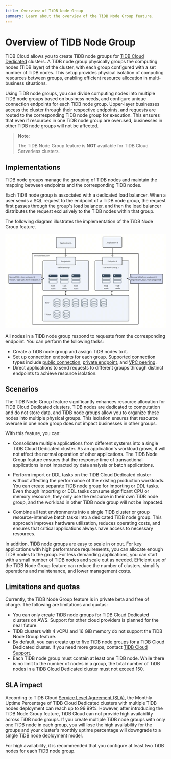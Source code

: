```yaml
---
title: Overview of TiDB Node Group 
summary: Learn about the overview of the TiDB Node Group feature.
---
```


# Overview of TiDB Node Group

TiDB Cloud allows you to create TiDB node groups for [TiDB Cloud Dedicated](/tidb-cloud/select-cluster-tier.md#tidb-cloud-dedicated) clusters. A TiDB node group physically groups the computing nodes (TiDB layer) of the cluster, with each group configured with a set number of TiDB nodes. This setup provides physical isolation of computing resources between groups, enabling efficient resource allocation in multi-business situations.

Using TiDB node groups, you can divide computing nodes into multiple TiDB node groups based on business needs, and configure unique connection endpoints for each TiDB node group. Upper-layer businesses access the cluster through their respective endpoints, and requests are routed to the corresponding TiDB node group for execution. This ensures that even if resources in one TiDB node group are overused, businesses in other TiDB node groups will not be affected.

> **Note**:
>
> The TiDB Node Group feature is **NOT** available for TiDB Cloud Serverless clusters.

## Implementations

TiDB node groups manage the grouping of TiDB nodes and maintain the mapping between endpoints and the corresponding TiDB nodes.

Each TiDB node group is associated with a dedicated load balancer. When a user sends a SQL request to the endpoint of a TiDB node group, the request first passes through the group's load balancer, and then the load balancer distributes the request exclusively to the TiDB nodes within that group.

The following diagram illustrates the implementation of the TiDB Node Group feature.

![The implementations of the TiDB Node Group feature](/media/tidb-cloud/implementation-of-tidb-node-group.png)

All nodes in a TiDB node group respond to requests from the corresponding endpoint. You can perform the following tasks:

- Create a TiDB node group and assign TiDB nodes to it.
- Set up connection endpoints for each group. Supported connection types include [public connection](/tidb-cloud/tidb-node-group-management.md#connect-via-public-connection), [private endpoint](/tidb-cloud/tidb-node-group-management.md#connect-via-private-endpoint), and [VPC peering](/tidb-cloud/tidb-node-group-management.md#connect-via-vpc-peering).
- Direct applications to send requests to different groups through distinct endpoints to achieve resource isolation.

## Scenarios 

The TiDB Node Group feature significantly enhances resource allocation for TiDB Cloud Dedicated clusters. TiDB nodes are dedicated to computation and do not store data, and TiDB node groups allow you to organize these nodes into multiple physical groups. This isolation ensures that resource overuse in one node group does not impact businesses in other groups.

With this feature, you can:

- Consolidate multiple applications from different systems into a single TiDB Cloud Dedicated cluster. As an application's workload grows, it will not affect the normal operation of other applications. The TiDB Node Group feature ensures that the response time of transactional applications is not impacted by data analysis or batch applications.

- Perform import or DDL tasks on the TiDB Cloud Dedicated cluster without affecting the performance of the existing production workloads. You can create separate TiDB node group for importing or DDL tasks. Even though importing or DDL tasks consume significant CPU or memory resource, they only use the resource in their own TiDB node group, and the workload in other TiDB node group will not be impacted. 

- Combine all test environments into a single TiDB cluster or group resource-intensive batch tasks into a dedicated TiDB node group. This approach improves hardware utilization, reduces operating costs, and ensures that critical applications always have access to necessary resources.

In addition, TiDB node groups are easy to scale in or out. For key applications with high performance requirements, you can allocate enough TiDB nodes to the group. For less demanding applications, you can start with a small number of TiDB nodes and scale out as needed. Efficient use of the TiDB Node Group feature can reduce the number of clusters, simplify operations and maintenance, and lower management costs.

## Limitations and quotas

Currently, the TiDB Node Group feature is in private beta and free of charge. The following are limitations and quotas:

- You can only create TiDB node groups for TiDB Cloud Dedicated clusters on AWS. Support for other cloud providers is planned for the near future.
- TiDB clusters with 4 vCPU and 16 GiB memory do not support the TiDB Node Group feature.
- By default, you can create up to five TiDB node groups for a TiDB Cloud Dedicated cluster. If you need more groups, contact [TiDB Cloud Support](/tidb-cloud/tidb-cloud-support.md). 
- Each TiDB node group must contain at least one TiDB node. While there is no limit to the number of nodes in a group, the total number of TiDB nodes in a TiDB Cloud Dedicated cluster must not exceed 150.

## SLA impact

According to TiDB Cloud [Service Level Agreement (SLA)](https://www.pingcap.com/legal/service-level-agreement-for-tidb-cloud-services/), the Monthly Uptime Percentage of TiDB Cloud Dedicated clusters with multiple TiDB nodes deployment can reach up to 99.99%. However, after introducing the TiDB Node Group feature, TiDB Cloud can not provide high availability across TiDB node groups. If you create multiple TiDB node groups with only one TiDB node in each group, you will lose the high availability for the groups and your cluster's monthly uptime percentage will downgrade to a single TiDB node deployment model.   

For high availability, it is recommended that you configure at least two TiDB nodes for each TiDB node group.
